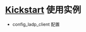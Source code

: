 # [Kickstart](https://access.redhat.com/documentation/zh-cn/red_hat_enterprise_linux/7/html/installation_guide/chap-kickstart-installations) 使用实例
- config_ladp_client 
配置 

